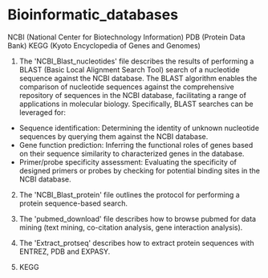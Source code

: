 # Bioinformatic_databases
 NCBI (National Center for Biotechnology Information)
 PDB (Protein Data Bank) 
 KEGG (Kyoto Encyclopedia of Genes and Genomes)

1. The 'NCBI_Blast_nucleotides' file describes the results of performing a BLAST (Basic Local Alignment Search Tool) search of a nucleotide sequence against the NCBI database.
The BLAST algorithm enables the comparison of nucleotide sequences against the comprehensive repository of sequences in the NCBI database, facilitating a range of applications in molecular biology. Specifically, BLAST searches can be leveraged for:
- Sequence identification: Determining the identity of unknown nucleotide sequences by querying them against the NCBI database.
- Gene function prediction: Inferring the functional roles of genes based on their sequence similarity to characterized genes in the database.
- Primer/probe specificity assessment: Evaluating the specificity of designed primers or probes by checking for potential binding sites in the NCBI database.

2. The 'NCBI_Blast_protein' file outlines the protocol for performing a protein sequence-based search.
   
3. The 'pubmed_download' file describes how to browse pubmed for data mining (text mining, co-citation analysis, gene interaction analysis).
   
4. The 'Extract_protseq' describes how to extract protein sequences with ENTREZ, PDB and EXPASY.
   
5. KEGG




